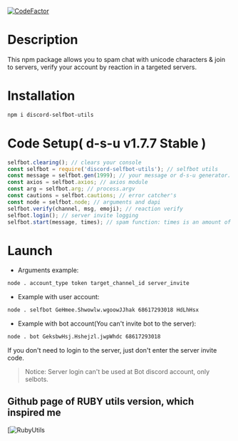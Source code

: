 [![CodeFactor](https://www.codefactor.io/repository/github/nyandimon/discord-selfbotutils/badge)](https://www.codefactor.io/repository/github/nyandimon/discord-selfbotutils)
# Description
This npm package allows you to spam chat with unicode characters & join to servers, verify your account by reaction in a targeted servers.
# Installation
```bash 
npm i discord-selfbot-utils
```
# Code Setup( d-s-u v1.7.7 Stable )
```javascript
selfbot.clearing(); // clears your console
const selfbot = require('discord-selfbot-utils'); // selfbot utils
const message = selfbot.gen(1999); // your message or d-s-u generator. You can put here everything after '='
const axios = selfbot.axios; // axios module
const arg = selfbot.arg; // process.argv
const cautions = selfbot.cautions; // error catcher's
const node = selfbot.node; // arguments and dapi
selfbot.verify(channel, msg, emoji); // reaction verify
selfbot.login(); // server invite logging
selfbot.start(message, times); // spam function: times is an amount of messages; message - message variable
```
# Launch
* Arguments example:
 ```bash
node . account_type token target_channel_id server_invite
```
* Example with user account:
```bash
node . selfbot GeHmee.Shwowlw.wgoowJJhak 68617293018 HdLhHsx
```
* Example with bot account(You can't invite bot to the server):
```bash
node . bot GeksbwHsj.Hshejzl.jwpWhdc 68617293018
```
If you don't need to login to the server, just don't enter the server invite code.
> Notice: Server login can't be used at Bot discord account, only selbots.
## Github page of RUBY utils version, which inspired me
[![RubyUtils](httpss://github.com/hackers-pr/ruby-selfbot-utils#)
